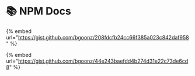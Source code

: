 # 📚 NPM Docs

{% embed url="https://gist.github.com/bgoonz/208fdcfb24cc66f385a023c842daf958" %}



{% embed url="https://gist.github.com/bgoonz/44e243baefdd4b274d31e22c73de6cd8" %}
